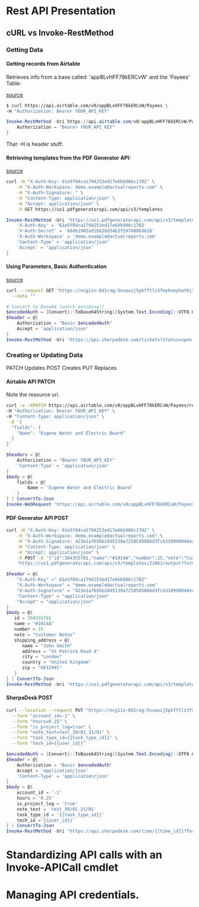 # Rest API Presentation

## cURL vs Invoke-RestMethod

### Getting Data

#### Getting records from Airtable

Retrieves info from a base called: 'appBLvHFF78kERCvW' and the 'Payees' Table:

[source](https://airtable.com/api)
```bash
$ curl https://api.airtable.com/v0/appBLvHFF78kERCvW/Payees \
-H "Authorization: Bearer YOUR_API_KEY"
```

```PowerShell
Invoke-RestMethod -Uri https://api.airtable.com/v0/appBLvHFF78kERCvW/Payees -Header @{
    Authorization = "Bearer YOUR_API_KEY"
}
```

That -H is header stuff:

#### Retrieving templates from the PDF Generator API:

[source](https://pdfgeneratorapi.com/docs#templates-get-all)
```bash
curl -H "X-Auth-Key: 61e5f04ca1794253ed17e6bb986c1702" \
    -H "X-Auth-Workspace: demo.example@actualreports.com" \
    -H "X-Auth-Signature: " \
    -H "Content-Type: application/json" \
    -H "Accept: application/json" \
    -X GET https://us1.pdfgeneratorapi.com/api/v3/templates
```

```PowerShell
Invoke-RestMethod -Uri 'https://us1.pdfgeneratorapi.com/api/v3/templates' -Header @{
    'X-Auth-Key' = '61e5f04ca1794253ed17e6bb986c1702'
    'X-Auth-Secret' = '68db1902ad1bb26d34b3f597488b9b28'
    'X-Auth-Workspace' = 'demo.example@actualreports.com'
    'Content-Type' = 'application/json'
    'Accept' = 'application/json'
}
```

#### Using Parameters, Basic Authentication

[source](https://documenter.getpostman.com/view/4454237/apisherpadeskcom-playground/RW8AooQg#6a1f8cfa-8910-8c9f-2e68-bfaefb51920b)
```bash
curl --request GET "https://ncg1in-8d1rag:5nuauzj5pkfftlz3fmyksmyhat6j35kf@api.sherpadesk.com/tickets?status=open,onhold&role=user&limit=6&format=json" \
  --data ""
```

```PowerShell
# Convert to Base64 (watch encoding!)
$encodedAuth = [Convert]::ToBase64String([System.Text.Encoding]::UTF8.GetBytes('ncg1in-8d1rag:5nuauzj5pkfftlz3fmyksmyhat6j35kf'))
$header = @{
    Authorization = "Basic $encodedAuth"
    Accept = 'application/json'
}
Invoke-RestMethod -Uri 'https://api.sherpadesk.com/tickets?status=open,onhold&role=user&limit=6&format=json' -Headers $header
```

### Creating or Updating Data

PATCH Updates
POST Creates
PUT Replaces

#### Airtable API PATCH

Note the resource uri.

```bash
curl -v -XPATCH https://api.airtable.com/v0/appBLvHFF78kERCvW/Payees/recMvdJuoL6ivDA9I \
-H "Authorization: Bearer YOUR_API_KEY" \
-H "Content-Type: application/json" \
 -d '{
  "fields": {
    "Name": "Eugene Water and Electric Board"
  }
}'
```

```PowerShell
$headers = @{
    Authorization = "Bearer YOUR_API_KEY"
    'Content-Type' = 'application/json'
}
$body = @{
    fields = @{
        Name = 'Eugene Water and Electric Board'
    }
} | ConvertTo-Json
Invoke-WebRequest 'https://api.airtable.com/v0/appBLvHFF78kERCvW/Payees/recMvdJuoL6ivDA9I' -Method Patch -Headers $headers -Body $body
```

#### PDF Generator API POST

```bash
curl -H "X-Auth-Key: 61e5f04ca1794253ed17e6bb986c1702" \
    -H "X-Auth-Workspace: demo.example@actualreports.com" \
    -H "X-Auth-Signature: 423e1a765bb24d5139a7258545066d3fcb310998044ea3c000e393b75f5167d6" \
    -H "Content-Type: application/json" \
    -H "Accept: application/json" \
    -X POST -d '{"id":304355781,"name":"#1014A","number":15,"note":"Customer Notes","shipping_address":{"name":"John Smith","address":"St Patrick Road 4","city":"London","country":"United Kingdom","zip":"UK12991"}}' \
    'https://us1.pdfgeneratorapi.com/api/v3/templates/21661/output?format=pdf&output=base64'
```

```PowerShell
$header = @{
    "X-Auth-Key" =" 61e5f04ca1794253ed17e6bb986c1702"
    "X-Auth-Workspace" = "demo.example@actualreports.com"
    "X-Auth-Signature" = "423e1a765bb24d5139a7258545066d3fcb310998044ea3c000e393b75f5167d6"
    "Content-Type" = "application/json"
    "Accept" = "application/json"
}
$body = @{
   id = 304355781
   name = "#1014A"
   number = 15
   note = "Customer Notes"
   shipping_address = @{  
      name = "John Smith"
      address = "St Patrick Road 4"
      city = "London"
      country = "United Kingdom"
      zip = "UK12991"
   }
} | ConvertTo-Json
Invoke-RestMethod -Uri 'https://us1.pdfgeneratorapi.com/api/v3/templates/21661/output?format=pdf&output=base64' -Method Post -Headers $header -Body $Body
```

#### SherpaDesk POST

```bash
curl --location --request PUT "https://ncg1in-8d1rag:5nuauzj5pkfftlz3fmyksmyhat6j35kf@api.sherpadesk.com/time/{{time_id}}?format=json" \
  --form "account_id=-1" \
  --form "hours=0.25" \
  --form "is_project_log=true" \
  --form "note_text=test_30/01_31/01" \
  --form "task_type_id={{task_type_id}}" \
  --form "tech_id={{user_id}}"
```

```PowerShell
$encodedAuth = [Convert]::ToBase64String([System.Text.Encoding]::UTF8.GetBytes('ncg1in-8d1rag:5nuauzj5pkfftlz3fmyksmyhat6j35kf'))
$header = @{
    Authorization = "Basic $encodedAuth"
    Accept = 'application/json'
    'Content-Type' = 'application/json'
}
$body = @{
    account_id = '-1'
    hours = '0.25'
    is_project_log = 'true'
    note_text = 'test_30/01_31/01'
    task_type_id = '{{task_type_id}}'
    tech_id ='{{user_id}}'
} | ConvertTo-Json
Invoke-RestMethod -Uri "https://api.sherpadesk.com/time/{{time_id}}?format=json" -Method Put -Headers $header -Body $body
```

# Standardizing API calls with an Invoke-APICall cmdlet

# Managing API credentials.